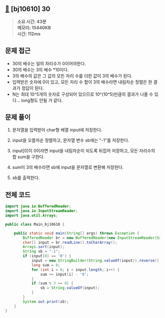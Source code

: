## [🧐](https://www.acmicpc.net/problem/10610) [bj10610] 30

> **소요 시간: 43분<br>
> 메모리: 15440KB<br>
> 시간: 112ms**

## 문제 접근

- 30의 배수는 일의 자리수가 0이어야한다.
- 30의 배수는 3의 배수 \*10이다.
- 3의 배수의 값은 그 값의 모든 자리 수를 더한 값이 3의 배수가 된다.
- 입력받은 숫자에 0이 있고, 모든 자리 수 합이 3의 배수라면 내림차순 정렬은 한 결과가 정답이 된다.
- N는 최대 10^5개의 숫자로 구성되어 있으므로 10^(10^5)만큼의 결과가 나올 수 있다... long형도 안될 거 같다.

## 문제 풀이

1. 문자열을 입력받아 char형 배열 input에 저장한다.

2. input을 오름차순 정렬하고, 문자열 변수 sb에는 "-1"를 저장한다.

3. input[0]이 0이라면 input을 내림차순이 되도록 뒤집어 저장하고, 모든 자리수의 합 sum을 구한다.

4. sum이 3의 배수라면 sb에 input을 문자열로 변환해 저장한다.

5. sb를 출력한다.

## 전체 코드

```java
import java.io.BufferedReader;
import java.io.InputStreamReader;
import java.util.Arrays;

public class Main_bj10610 {

    public static void main(String[] args) throws Exception {
        BufferedReader br = new BufferedReader(new InputStreamReader(System.in));
        char[] input = br.readLine().toCharArray();
        Arrays.sort(input);
        String sb = "-1";
        if (input[0] == '0') {
            input = new StringBuilder(String.valueOf(input)).reverse().toString().toCharArray();
            long sum = 0;
            for (int i = 0; i < input.length; i++) {
                sum += input[i] - '0';
            }
            if (sum % 3 == 0) {
                sb = String.valueOf(input);
            }
        }
        System.out.print(sb);
    }
}
```
